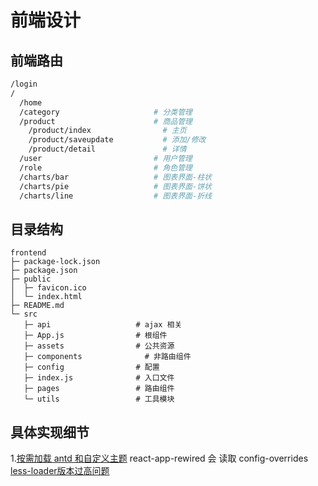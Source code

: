 # 前端设计
## 前端路由

```bash
/login
/
  /home     
  /category                     # 分类管理
  /product                      # 商品管理
    /product/index                # 主页
    /product/saveupdate           # 添加/修改
    /product/detail               # 详情
  /user                         # 用户管理
  /role                         # 角色管理
  /charts/bar                   # 图表界面-柱状
  /charts/pie                   # 图表界面-饼状
  /charts/line                  # 图表界面-折线
```
## 目录结构

```
frontend
├─ package-lock.json
├─ package.json
├─ public
│  ├─ favicon.ico
│  └─ index.html
├─ README.md
└─ src
   ├─ api                   # ajax 相关
   ├─ App.js                # 根组件
   ├─ assets                # 公共资源
   ├─ components              # 非路由组件
   ├─ config                # 配置
   ├─ index.js              # 入口文件
   ├─ pages                 # 路由组件
   └─ utils                 # 工具模块

```
## 具体实现细节
1.[按需加载 antd 和自定义主题](https://3x.ant.design/docs/react/use-with-create-react-app-cn)
react-app-rewired 会 读取 config-overrides
[less-loader版本过高问题](https://blog.csdn.net/weixin_42614080/article/details/113749476)
